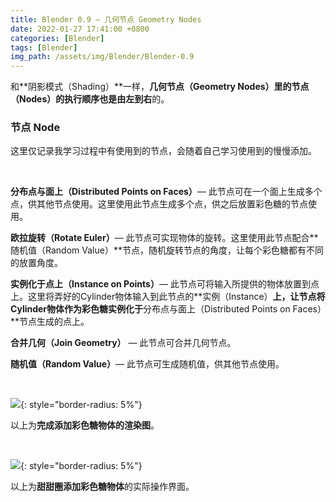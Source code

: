 ```yaml
---
title: Blender 0.9 — 几何节点 Geometry Nodes
date: 2022-01-27 17:41:00 +0800
categories: [Blender]
tags: [Blender]
img_path: /assets/img/Blender/Blender-0.9
---
```


和**阴影模式（Shading）**一样，**几何节点（Geometry Nodes）**里的**节点（Nodes）**的执行顺序也是**由左到右**的。

### **节点 Node**

这里仅记录我学习过程中有使用到的节点，会随着自己学习使用到的慢慢添加。

<br>

**分布点与面上（Distributed Points on Faces）**— 此节点可在一个面上生成多个点，供其他节点使用。这里使用此节点生成多个点，供之后放置彩色糖的节点使用。

**欧拉旋转（Rotate Euler）**— 此节点可实现物体的旋转。这里使用此节点配合**随机值（Random Value）**节点，随机旋转节点的角度，让每个彩色糖都有不同的放置角度。

**实例化于点上（Instance on Points）**— 此节点可将输入所提供的物体放置到点上。这里将弄好的Cylinder物体输入到此节点的**实例（Instance）**上，让节点将Cylinder物体作为彩色糖实例化于**分布点与面上（Distributed Points on Faces）**节点生成的点上。

**合并几何（Join Geometry）** — 此节点可合并几何节点。

**随机值（Random Value）**— 此节点可生成随机值，供其他节点使用。



<br>

![](final-blender-9.png){: style="border-radius: 5%"}

以上为**完成添加彩色糖物体的渲染图**。

<br>

![](after-adding-nodes.png){: style="border-radius: 5%"}

以上为**甜甜圈添加彩色糖物体**的实际操作界面。
